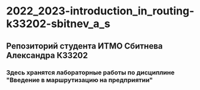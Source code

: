 # 2022_2023-introduction_in_routing-k33202-sbitnev_a_s
## Репозиторий студента ИТМО Сбитнева Александра К33202
### Здесь хранятся лабораторные работы по дисциплине "Введение в маршрутизацию на предприятии"
